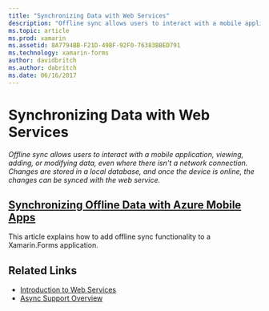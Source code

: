 ```yaml
---
title: "Synchronizing Data with Web Services"
description: "Offline sync allows users to interact with a mobile application, viewing, adding, or modifying data, even where there isn't a network connection. Changes are stored in a local database, and once the device is online, the changes can be synced with the web service."
ms.topic: article
ms.prod: xamarin
ms.assetid: 8A7794BB-F21D-49BF-92F0-76383BBED791
ms.technology: xamarin-forms
author: davidbritch
ms.author: dabritch
ms.date: 06/16/2017
---
```


# Synchronizing Data with Web Services

_Offline sync allows users to interact with a mobile application, viewing, adding, or modifying data, even where there isn't a network connection. Changes are stored in a local database, and once the device is online, the changes can be synced with the web service._

## [Synchronizing Offline Data with Azure Mobile Apps](azure-mobile-apps.md)

This article explains how to add offline sync functionality to a Xamarin.Forms application.



## Related Links

- [Introduction to Web Services](~/cross-platform/data-cloud/web-services/index.md)
- [Async Support Overview](~/cross-platform/platform/async.md)
